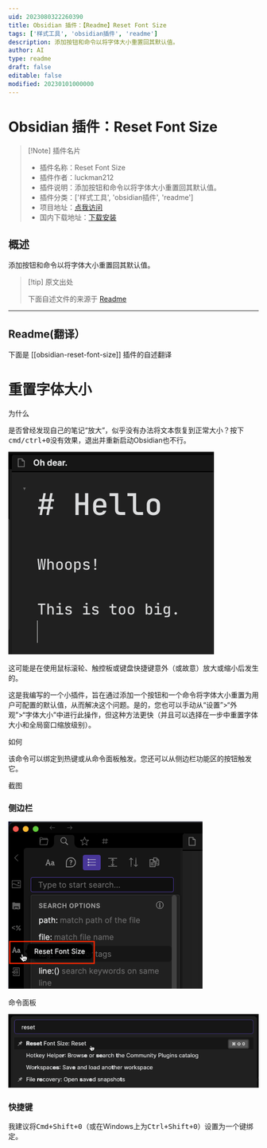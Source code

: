 ```yaml
---
uid: 2023080322260390
title: Obsidian 插件：【Readme】Reset Font Size
tags: ['样式工具', 'obsidian插件', 'readme']
description: 添加按钮和命令以将字体大小重置回其默认值。
author: AI
type: readme
draft: false
editable: false
modified: 20230101000000
---
```


# Obsidian 插件：Reset Font Size

> [!Note] 插件名片
> - 插件名称：Reset Font Size
> - 插件作者：luckman212
> - 插件说明：添加按钮和命令以将字体大小重置回其默认值。
> - 插件分类：['样式工具', 'obsidian插件', 'readme']
> - 项目地址：[点我访问](https://github.com/luckman212/obsidian-reset-font-size)
> - 国内下载地址：[下载安装](https://pkmer.cn/products/plugin/pluginMarket/?obsidian-reset-font-size)

## 概述

添加按钮和命令以将字体大小重置回其默认值。



> [!tip] 原文出处
> 
>下面自述文件的来源于 [Readme](https://ghproxy.net/https://raw.githubusercontent.com/luckman212/obsidian-reset-font-size/main/README.md)
> 

---

## Readme(翻译）

下面是 [[obsidian-reset-font-size]] 插件的自述翻译


# 重置字体大小

为什么

是否曾经发现自己的笔记“放大”，似乎没有办法将文本恢复到正常大小？按下<kbd>cmd/ctrl+0</kbd>没有效果，退出并重新启动Obsidian也不行。

<img src="https://raw.githubusercontent.com/luckman212/obsidian-reset-font-size/main/img/zoomed.png"/>

这可能是在使用鼠标滚轮、触控板或键盘快捷键意外（或故意）放大或缩小后发生的。

这是我编写的一个小插件，旨在通过添加一个按钮和一个命令将字体大小重置为用户可配置的默认值，从而解决这个问题。是的，您也可以手动从“设置”>“外观”>“字体大小”中进行此操作，但这种方法更快（并且可以选择在一步中重置字体大小和全局窗口缩放级别）。

如何

该命令可以绑定到热键或从命令面板触发。您还可以从侧边栏功能区的按钮触发它。

截图

### 侧边栏

<img src="https://raw.githubusercontent.com/luckman212/obsidian-reset-font-size/main/img/sidebar.png"/>

命令面板

<img src="https://raw.githubusercontent.com/luckman212/obsidian-reset-font-size/main/img/palette.png"/>

### 快捷键

我建议将<kbd>Cmd+Shift+0</kbd>（或在Windows上为<kbd>Ctrl+Shift+0</kbd>）设置为一个键绑定。



